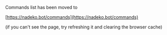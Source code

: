 Commands list has been moved to

[https://nadeko.bot/commands](https://nadeko.bot/commands)

(if you can't see the page, try refreshing it and clearing the browser cache)

